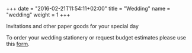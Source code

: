 +++
date = "2016-02-21T11:54:11+02:00"
title = "Wedding"
name = "wedding"
weight = 1
+++

<p>Invitations and other paper goods for your special day</p>

<p>To order your wedding stationery or request budget estimates please use this <a href="https://docs.google.com/forms/d/e/1FAIpQLSfiL65eOwKq49z9CtHWbhxkpfUfmYeyegf8INOtvqsL-Llx7Q/viewform?usp=sf_link">form</a>.</p>
